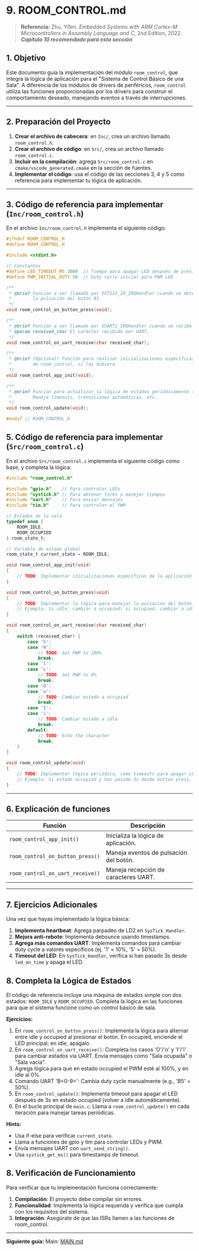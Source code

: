 # 9. ROOM_CONTROL.md
> **Referencia:**
> Zhu, Yifen. *Embedded Systems with ARM Cortex-M Microcontrollers in Assembly Language and C*, 2nd Edition, 2022. ***Capítulo 10 recomendado para esta sección***

## 1. Objetivo

Este documento guía la implementación del módulo `room_control`, que integra la lógica de aplicación para el "Sistema de Control Básico de una Sala". A diferencia de los módulos de drivers de periféricos, `room_control` utiliza las funciones proporcionadas por los drivers para construir el comportamiento deseado, manejando eventos a través de interrupciones.

---

## 2. Preparación del Proyecto

1. **Crear el archivo de cabecera**: en `Inc/`, crea un archivo llamado `room_control.h`.
2. **Crear el archivo de código**: en `Src/`, crea un archivo llamado `room_control.c`.
3. **Incluir en la compilación**: agrega `Src/room_control.c` en `cmake/vscode_generated.cmake` en la sección de fuentes.
4. **Implementar el código**: usa el código de las secciones 3, 4 y 5 como referencia para implementar tu lógica de aplicación.

---

## 3. Código de referencia para implementar (`Inc/room_control.h`)

En el archivo `Inc/room_control.h` implementa el siguiente código:

```c
#ifndef ROOM_CONTROL_H
#define ROOM_CONTROL_H

#include <stdint.h>

// Constantes
#define LED_TIMEOUT_MS 3000  // Tiempo para apagar LED después de presionar botón
#define PWM_INITIAL_DUTY 50  // Duty cycle inicial para PWM LED

/**
 * @brief Función a ser llamada por EXTI15_10_IRQHandler cuando se detecta
 *        la pulsación del botón B1.
 */
void room_control_on_button_press(void);

/**
 * @brief Función a ser llamada por USART2_IRQHandler cuando se recibe un carácter.
 * @param received_char El carácter recibido por UART.
 */
void room_control_on_uart_receive(char received_char);

/**
 * @brief (Opcional) Función para realizar inicializaciones específicas de la lógica
 *        de room_control, si las hubiera.
 */
void room_control_app_init(void);

/**
 * @brief Función para actualizar la lógica de estados periódicamente (llamar en el bucle principal).
 *        Maneja timeouts, transiciones automáticas, etc.
 */
void room_control_update(void);

#endif // ROOM_CONTROL_H
```

## 5. Código de referencia para implementar (`Src/room_control.c`)

En el archivo `Src/room_control.c` implementa el siguiente código como base, y completa la lógica:

```c
#include "room_control.h"

#include "gpio.h"    // Para controlar LEDs
#include "systick.h" // Para obtener ticks y manejar tiempos
#include "uart.h"    // Para enviar mensajes
#include "tim.h"     // Para controlar el PWM

// Estados de la sala
typedef enum {
    ROOM_IDLE,
    ROOM_OCCUPIED
} room_state_t;

// Variable de estado global
room_state_t current_state = ROOM_IDLE;

void room_control_app_init(void)
{
    // TODO: Implementar inicializaciones específicas de la aplicación
}

void room_control_on_button_press(void)
{
    // TODO: Implementar la lógica para manejar la pulsación del botón usando estados
    // Ejemplo: Si idle, cambiar a occupied; si occupied, cambiar a idle
}

void room_control_on_uart_receive(char received_char)
{
    switch (received_char) {
        case 'h':
        case 'H':
            // TODO: Set PWM to 100%
            break;
        case 'l':
        case 'L':
            // TODO: Set PWM to 0%
            break;
        case 'O':
        case 'o':
            // TODO: Cambiar estado a occupied
            break;
        case 'I':
        case 'i':
            // TODO: Cambiar estado a idle
            break;
        default:
            // TODO: Echo the character
            break;
    }
}

void room_control_update(void)
{
    // TODO: Implementar lógica periódica, como timeouts para apagar LED en estado occupied
    // Ejemplo: Si estado occupied y han pasado 3s desde button press, cambiar a idle y apagar LED
}
```


---

## 6. Explicación de funciones

| Función               | Descripción                                                                  |
| --------------------- | ---------------------------------------------------------------------------- |
| `room_control_app_init()` | Inicializa la lógica de aplicación.                                         |
| `room_control_on_button_press()` | Maneja eventos de pulsación del botón.                                      |
| `room_control_on_uart_receive()` | Maneja recepción de caracteres UART.                                        |

---

## 7. Ejercicios Adicionales

Una vez que hayas implementado la lógica básica:

1. **Implementa heartbeat**: Agrega parpadeo de LD2 en `SysTick_Handler`.
2. **Mejora anti-rebote**: Implementa debounce usando timestamps.
3. **Agrega más comandos UART**: Implementa comandos para cambiar duty cycle a valores específicos (ej. '1' = 10%, '5' = 50%).
4. **Timeout del LED**: En `SysTick_Handler`, verifica si han pasado 3s desde `led_on_time` y apaga el LED.

## 8. Completa la Lógica de Estados

El código de referencia incluye una máquina de estados simple con dos estados: `ROOM_IDLE` y `ROOM_OCCUPIED`. Completa la lógica en las funciones para que el sistema funcione como un control básico de sala.

**Ejercicios:**
1. En `room_control_on_button_press()`: Implementa la lógica para alternar entre idle y occupied al presionar el botón. En occupied, enciende el LED principal; en idle, apágalo.
2. En `room_control_on_uart_receive()`: Completa los casos 'O'/'o' y 'I'/'i' para cambiar estados via UART. Envía mensajes como "Sala ocupada" o "Sala vacía".
3. Agrega lógica para que en estado occupied el PWM esté al 100%, y en idle al 0%.
4. Comando UART 'B<0-9>': Cambia duty cycle manualmente (e.g., 'B5' = 50%).
5. En `room_control_update()`: Implementa timeout para apagar el LED después de 3s en estado occupied (volver a idle automáticamente).
6. En el bucle principal de `main.c`: Llama a `room_control_update()` en cada iteración para manejar tareas periódicas.

**Hints:**
- Usa if-else para verificar `current_state`.
- Llama a funciones de gpio y tim para controlar LEDs y PWM.
- Envía mensajes UART con `uart_send_string()`.
- Usa `systick_get_ms()` para timestamps de timeout.

## 8. Verificación de Funcionamiento

Para verificar que tu implementación funciona correctamente:

1. **Compilación**: El proyecto debe compilar sin errores.
2. **Funcionalidad**: Implementa la lógica requerida y verifica que cumpla con los requisitos del sistema.
3. **Integración**: Asegúrate de que las ISRs llamen a las funciones de room_control.

---

**Siguiente guía:**
Main: [MAIN.md](10_MAIN.md)